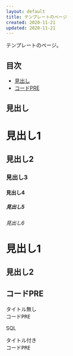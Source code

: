 ```yaml
---
layout: default
title: テンプレートのページ
created: 2020-11-21
updated: 2020-11-21
---
```

テンプレートのページ。

## <a name="index">目次</a>

- [見出し](#header)
- [コードPRE](#code-box)

## <a name="header">見出し</a>

# 見出し1
## 見出し2
### 見出し3
#### 見出し4
##### 見出し5
###### 見出し6

見出し1
=======

見出し2
-------

## <a name="code-box">コードPRE</a>

<div class="code-box no-title">
<pre>
タイトル無し
コードPRE
</pre>
</div>

<div class="code-box">
<div class="title">SQL</div>
<pre>
タイトル付き
コードPRE
</pre>
</div>
